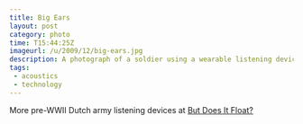 ```yaml
---
title: Big Ears
layout: post
category: photo
time: T15:44:25Z
imageurl: /u/2009/12/big-ears.jpg
description: A photograph of a soldier using a wearable listening device.
tags:
 - acoustics
 - technology
---
```


More pre-WWII Dutch army listening devices at [But Does It Float?](http://butdoesitfloat.com/190819/For-the-world-to-be-interesting-you-have-to-be-manipulating-it-all)
